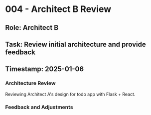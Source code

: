 # 004 - Architect B Review

## Role: Architect B
## Task: Review initial architecture and provide feedback
## Timestamp: 2025-01-06

### Architecture Review
Reviewing Architect A's design for todo app with Flask + React.

### Feedback and Adjustments